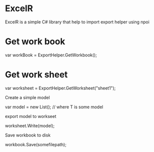 # ExcelR
ExcelR is a simple C# library that help to import export helper using npoi

# Get work book

var workBook = ExportHelper.GetWorkbook();

# Get work sheet

var worksheet = ExportHelper.GetWorksheet("sheet1");

Create a simple model

var model = new List<T>(); //  where T is some model

export model to workseet

worksheet.Write(model);

Save workbook to disk 

workbook.Save(somefilepath);
